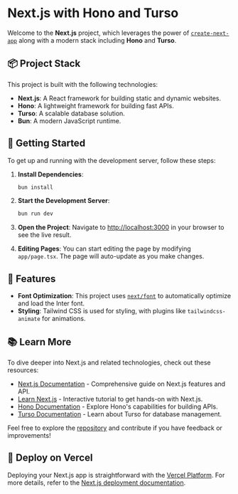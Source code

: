 # Next.js with Hono and Turso

Welcome to the **Next.js** project, which leverages the power of [`create-next-app`](https://github.com/vercel/next.js/tree/canary/packages/create-next-app) along with a modern stack including **Hono** and **Turso**.

## 📦 Project Stack

This project is built with the following technologies:

- **Next.js**: A React framework for building static and dynamic websites.
- **Hono**: A lightweight framework for building fast APIs.
- **Turso**: A scalable database solution.
- **Bun**: A modern JavaScript runtime.

## 🚀 Getting Started

To get up and running with the development server, follow these steps:

1. **Install Dependencies**:
    ```bash
    bun install
    ```

2. **Start the Development Server**:
    ```bash
    bun run dev
    ```

3. **Open the Project**:
    Navigate to [http://localhost:3000](http://localhost:3000) in your browser to see the live result.

4. **Editing Pages**:
    You can start editing the page by modifying `app/page.tsx`. The page will auto-update as you make changes.

## 🌟 Features

- **Font Optimization**: This project uses [`next/font`](https://nextjs.org/docs/basic-features/font-optimization) to automatically optimize and load the Inter font.
- **Styling**: Tailwind CSS is used for styling, with plugins like `tailwindcss-animate` for animations.

## 📚 Learn More

To dive deeper into Next.js and related technologies, check out these resources:

- [Next.js Documentation](https://nextjs.org/docs) - Comprehensive guide on Next.js features and API.
- [Learn Next.js](https://nextjs.org/learn) - Interactive tutorial to get hands-on with Next.js.
- [Hono Documentation](https://hono.dev/docs) - Explore Hono's capabilities for building APIs.
- [Turso Documentation](https://turso.dev/docs) - Learn about Turso for database management.

Feel free to explore the [repository]([https://github.com/gubriyeeel/](https://github.com/gubriyeeel/nextjs-hono-turso)) and contribute if you have feedback or improvements!

## 🚀 Deploy on Vercel

Deploying your Next.js app is straightforward with the [Vercel Platform](https://vercel.com/new?utm_medium=default-template&filter=next.js&utm_source=create-next-app&utm_campaign=create-next-app-readme). For more details, refer to the [Next.js deployment documentation](https://nextjs.org/docs/deployment).
